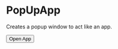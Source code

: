 # PopUpApp
Creates a popup window to act like an app.

<input type="button" onclick="window.open('https://www.google.com','MyWindow','width=800,height=500,toolbar=no,menubar=no,location=no,status=no,scrollbars=no,resizable=no,left=283,top=134');return false;" value="Open App"/>
